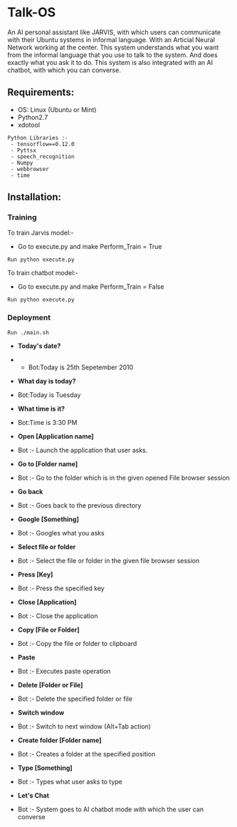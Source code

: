 # Talk-OS
An AI personal assistant like JARVIS, with which users can communicate with their Ubuntu systems in informal language. With an Articial Neural Network working at the center. This system understands what you want from the informal language that you use to talk to the system. And does exactly what you ask it to do.
This system is also integrated with an AI chatbot, with which you can converse.

## Requirements:
- OS: Linux (Ubuntu or Mint)
- Python2.7
- xdotool

```
Python Libraries :-
 - tensorflow==0.12.0
 - Pyttsx
 - speech_recognition
 - Numpy
 - webbrowser
 - time
```

## Installation:
### Training
To train Jarvis model:-
- Go to execute.py and make Perform_Train = True
```
Run python execute.py
```

To train chatbot model:-
- Go to execute.py and make Perform_Train = False
```
Run python execute.py
```

### Deployment
```
Run ./main.sh
```
* **Today's date?**
- - Bot:Today is 25th Sepetember 2010
* **What day is today?**
- Bot:Today is Tuesday
* **What time is it?**
- Bot:Time is 3:30 PM
* **Open [Application name]**
- Bot :- Launch the application that user asks.
* **Go to [Folder name]**
- Bot :- Go to the folder which is in the given opened File browser session
* **Go back**
- Bot :- Goes back to the previous directory
* **Google [Something]**
- Bot :- Googles what you asks
* **Select file or folder**
- Bot :- Select the file or folder in the given file browser session
* **Press [Key]**
- Bot :- Press the specified key
* **Close [Application]**
- Bot :- Close the application
* **Copy [File or Folder]**
- Bot :- Copy the file or folder to clipboard
* **Paste**
- Bot :- Executes paste operation
* **Delete [Folder or File]**
- Bot :- Delete the specified folder or file
* **Switch window**
- Bot :- Switch to next window (Alt+Tab action)
* **Create folder [Folder name]**
- Bot :- Creates a folder at the specified position
* **Type [Something]**
- Bot :- Types what user asks to type
* **Let's Chat**
- Bot :- System goes to AI chatbot mode with which the user can converse

